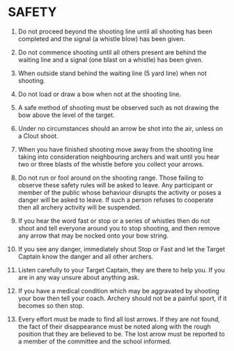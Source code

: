 # SAFETY

1. Do not proceed beyond the shooting line until all shooting has been completed
and the signal (a whistle blow) has been given.

2. Do not commence shooting until all others present are behind the waiting line
and a signal (one blast on a whistle) has been given.

3. When outside stand behind the waiting line (5 yard line) when not shooting.

4. Do not load or draw a bow when not at the shooting line.

5. A safe method of shooting must be observed such as not drawing the bow above
the level of the target.

6. Under no circumstances should an arrow be shot into the air, unless on a Clout
shoot.

7. When you have finished shooting move away from the shooting line taking into
consideration neighbouring archers and wait until you hear two or three blasts
of the whistle before you collect your arrows.

8. Do not run or fool around on the shooting range. Those failing to observe
these safety rules will be asked to leave. Any participant or member of the public
whose behaviour disrupts the activity or poses a danger will be asked to leave.
If such a person refuses to cooperate then all archery activity will be suspended.

9. If you hear the word fast or stop or a series of whistles then do not shoot
and tell everyone around you to stop shooting, and then remove any arrow that may
be nocked onto your bow string.

10. If you see any danger, immediately shout Stop or Fast and let the Target
Captain know the danger and all other archers.

11. Listen carefully to your Target Captain, they are there to help you. If you
are in any way unsure about anything ask.

12. If you have a medical condition which may be aggravated by shooting your bow
then tell your coach. Archery should not be a painful sport, if it becomes so then
stop.

13. Every effort must be made to find all lost arrows. If they are not found, the
fact of their disappearance must be noted along with the rough position that they
are believed to be. The lost arrow must be reported to a member of the committee
and the school informed.
